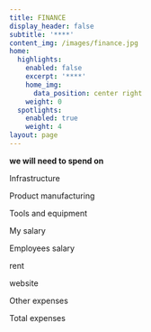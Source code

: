 ```yaml
---
title: FINANCE
display_header: false
subtitle: '****'
content_img: /images/finance.jpg
home:
  highlights:
    enabled: false
    excerpt: '****'
    home_img:
      data_position: center right
    weight: 0
  spotlights:
    enabled: true
    weight: 4
layout: page
---
```

**we will need to spend on**

Infrastructure 

Product manufacturing 

Tools and equipment 

My salary 

Employees salary 

rent 

website 

Other expenses 

Total expenses
